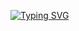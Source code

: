 [![Typing SVG](https://readme-typing-svg.demolab.com?size=25&duration=3000&pause=1000&color=F7C000&center=true&vCenter=true&width=435&lines=UNDER+CONSTRUCTION)](https://git.io/typing-svg)

<!--
**ezy0/ezy0** is a ✨ _special_ ✨ repository because its `README.md` (this file) appears on your GitHub profile.

Here are some ideas to get you started:

- 🔭 I’m currently working on ...
- 🌱 I’m currently learning ...
- 👯 I’m looking to collaborate on ...
- 🤔 I’m looking for help with ...
- 💬 Ask me about ...
- 📫 How to reach me: ...
- 😄 Pronouns: ...
- ⚡ Fun fact: ...
-->
